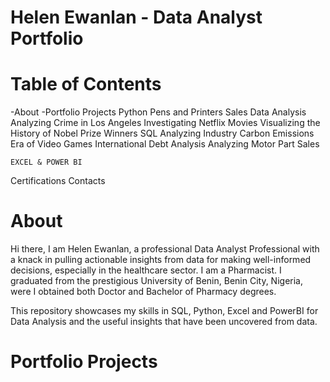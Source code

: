 # Helen Ewanlan - Data Analyst Portfolio
# Table of Contents
-About
-Portfolio Projects
    Python
          Pens and Printers Sales Data Analysis
          Analyzing Crime in Los Angeles
          Investigating Netflix Movies
          Visualizing the History of Nobel Prize Winners
    SQL
          Analyzing Industry Carbon Emissions
          Era of Video Games
          International Debt Analysis
          Analyzing Motor Part Sales
          
    EXCEL & POWER BI
          

Certifications
Contacts


# About
Hi there, I am Helen Ewanlan, a professional Data Analyst Professional with a knack in pulling actionable insights from data for making well-informed decisions, especially in the healthcare sector.
I am a Pharmacist. I graduated from the prestigious University of Benin, Benin City, Nigeria, were I obtained both Doctor and Bachelor of Pharmacy degrees.

This repository showcases my skills in SQL, Python, Excel and PowerBI for Data Analysis and the useful insights that have been uncovered from data.

# Portfolio Projects

